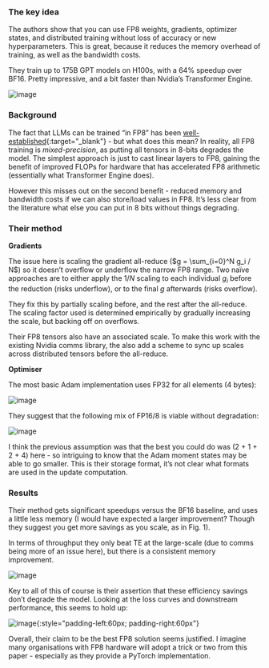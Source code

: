 ### The key idea

The authors show that you can use FP8 weights, gradients, optimizer states, and distributed training without loss of accuracy or new hyperparameters. This is great, because it reduces the memory overhead of training, as well as the bandwidth costs.

They train up to 175B GPT models on H100s, with a 64% speedup over BF16. Pretty impressive, and a bit faster than Nvidia’s Transformer Engine.

![image]({{image_dir}}/fp8_lm/figure_1.png)

### Background

The fact that LLMs can be trained “in FP8” has been [well-established](https://arxiv.org/abs/2206.02915){:target="_blank"} - but what does this mean? In reality, all FP8 training is _mixed-precision_, as putting all tensors in 8-bits degrades the model. The simplest approach is just to cast linear layers to FP8, gaining the benefit of improved FLOPs for hardware that has accelerated FP8 arithmetic (essentially what Transformer Engine does).

However this misses out on the second benefit - reduced memory and bandwidth costs if we can also store/load values in FP8. It’s less clear from the literature what else you can put in 8 bits without things degrading.

### Their method

**Gradients**

The issue here is scaling the gradient all-reduce ($g = \sum_{i=0}^N g_i / N$) so it doesn’t overflow or underflow the narrow FP8 range. Two naïve approaches are to either apply the $1/N$ scaling to each individual $g_i$ before the reduction (risks underflow), or to the final $g$ afterwards (risks overflow).

They fix this by partially scaling before, and the rest after the all-reduce. The scaling factor used is determined empirically by gradually increasing the scale, but backing off on overflows.

Their FP8 tensors also have an associated scale. To make this work with the existing Nvidia comms library, the also add a scheme to sync up scales across distributed tensors before the all-reduce.

**Optimiser**

The most basic Adam implementation uses FP32 for all elements (4 bytes):

![image]({{image_dir}}/fp8_lm/fp32_optim.png)

They suggest that the following mix of FP16/8 is viable without degradation:

![image]({{image_dir}}/fp8_lm/fp8_optim.png)

I think the previous assumption was that the best you could do was (2 + 1 + 2 + 4) here - so intriguing to know that the Adam moment states may be able to go smaller. This is their storage format, it’s not clear what formats are used in the update computation.

### Results

Their method gets significant speedups versus the BF16 baseline, and uses a little less memory (I would have expected a larger improvement? Though they suggest you get more savings as you scale, as in Fig. 1).

In terms of throughput they only beat TE at the large-scale (due to comms being more of an issue here), but there is a consistent memory improvement.

![image]({{image_dir}}/fp8_lm/figure_4.png)

Key to all of this of course is their assertion that these efficiency savings don’t degrade the model. Looking at the loss curves and downstream performance, this seems to hold up:

![image]({{image_dir}}/fp8_lm/table_5.png){:style="padding-left:60px; padding-right:60px"}

Overall, their claim to be the best FP8 solution seems justified. I imagine many organisations with FP8 hardware will adopt a trick or two from this paper - especially as they provide a PyTorch implementation.